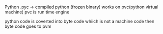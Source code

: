 Python
 .pyc -> compiled python (frozen binary)
 works on pvc(python virtual machine)
 pvc is run time engine

 python code is coverted into byte code whiich is not a machine code
 then byte code goes to pvm
